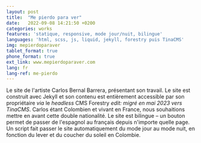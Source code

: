 ```yaml
---
layout: post
title:  "Me pierdo para ver"
date:   2022-09-08 14:21:50 +0200
categories: works
features: 'statique, responsive, mode jour/nuit, bilingue'
languages: 'html, scss, js, liquid, jekyll, forestry puis TinaCMS'
img: mepierdoparaver
tablet_format: true
phone_format: true
ext_link: www.mepierdoparaver.com
lang: fr
lang-ref: me-pierdo
---
```

Le site de l'artiste Carlos Bernal Barrera, présentant son travail. Le site est construit avec Jekyll et son contenu est entièrement accessible par son propriétaire *via* le *headless* CMS Forestry *edit: migré en mai 2023 vers TinaCMS*. Carlos étant Colombien et vivant en France, nous souhaitions mettre en avant cette double nationalité. Le site est bilingue – un bouton permet de passer de l'espagnol au français depuis n'importe quelle page. Un script fait passer le site automatiquement du mode jour au mode nuit, en fonction du lever et du coucher du soleil en Colombie.
